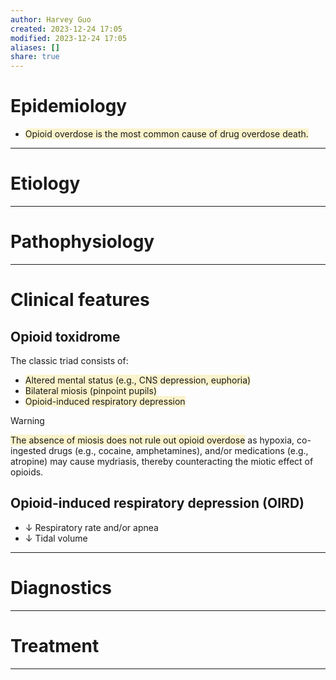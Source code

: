 ```yaml
---
author: Harvey Guo
created: 2023-12-24 17:05
modified: 2023-12-24 17:05
aliases: []
share: true
---
```

# Epidemiology
- <span style="background:rgba(240, 200, 0, 0.2)">Opioid overdose is the most common cause of drug overdose death.</span>

---
# Etiology


---
# Pathophysiology


---
# Clinical features
## Opioid toxidrome
The classic triad consists of:
- <span style="background:rgba(240, 200, 0, 0.2)">Altered mental status (e.g., CNS depression, euphoria)</span>
- <span style="background:rgba(240, 200, 0, 0.2)">Bilateral miosis (pinpoint pupils)</span>
- <span style="background:rgba(240, 200, 0, 0.2)">Opioid-induced respiratory depression</span>
>[!warning] 
><span style="background:rgba(240, 200, 0, 0.2)">The absence of miosis does not rule out opioid overdose</span> as hypoxia, co-ingested drugs (e.g., cocaine, amphetamines), and/or medications (e.g., atropine) may cause mydriasis, thereby counteracting the miotic effect of opioids.
## Opioid-induced respiratory depression (OIRD)
- ↓ Respiratory rate and/or apnea
- ↓ Tidal volume


---
# Diagnostics


---
# Treatment


---
